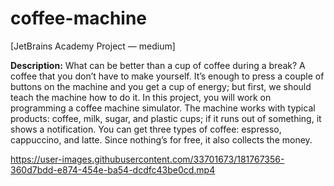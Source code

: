 # coffee-machine

[JetBrains Academy Project — medium]

**Description:** What can be better than a cup of coffee during a break? A coffee that you don’t have to make yourself. It’s enough to press a couple of buttons on the machine and you get a cup of energy; but first, we should teach the machine how to do it. In this project, you will work on programming a coffee machine simulator. The machine works with typical products: coffee, milk, sugar, and plastic cups; if it runs out of something, it shows a notification. You can get three types of coffee: espresso, cappuccino, and latte. Since nothing’s for free, it also collects the money.


https://user-images.githubusercontent.com/33701673/181767356-360d7bdd-e874-454e-ba54-dcdfc43be0cd.mp4

